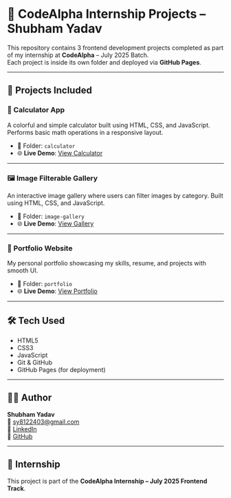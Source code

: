 # 🚀 CodeAlpha Internship Projects – Shubham Yadav

This repository contains 3 frontend development projects completed as part of my internship at **CodeAlpha** – July 2025 Batch.  
Each project is inside its own folder and deployed via **GitHub Pages**.

---

## 📁 Projects Included

### 🔢 Calculator App

A colorful and simple calculator built using HTML, CSS, and JavaScript. Performs basic math operations in a responsive layout.

- 📁 Folder: `calculator`
- 🌐 **Live Demo**: [View Calculator](https://shubhamydv123.github.io/codealpha_tasks/calculator)

---

### 🖼️ Image Filterable Gallery

An interactive image gallery where users can filter images by category. Built using HTML, CSS, and JavaScript.

- 📁 Folder: `image-gallery`
- 🌐 **Live Demo**: [View Gallery](https://shubhamydv123.github.io/codealpha/image_gallery)

---

### 💼 Portfolio Website

My personal portfolio showcasing my skills, resume, and projects with smooth UI.

- 📁 Folder: `portfolio`
- 🌐 **Live Demo**: [View Portfolio](https://shubhamydv123.github.io/codealpha/portfolio_site)

---

## 🛠 Tech Used

- HTML5  
- CSS3  
- JavaScript  
- Git & GitHub  
- GitHub Pages (for deployment)

---

## 🙋‍♂️ Author

**Shubham Yadav**  
📧 sy8122403@gmail.com  
🔗 [LinkedIn](https://linkedin.com/in/shubham-yadav-922b52253)  
🔗 [GitHub](https://github.com/shubhamydv123)

---

## 🏁 Internship

This project is part of the **CodeAlpha Internship – July 2025 Frontend Track**.
